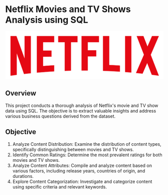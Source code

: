 # Netflix Movies and TV Shows Analysis using SQL

![Netflix_logo](https://github.com/vijaymalagatti/Netflix_SQL_Project/blob/main/logo.png)


## Overview
This project conducts a thorough analysis of Netflix's movie and TV show data using SQL. The objective is to extract valuable insights and address various business questions derived from the dataset.

## Objective
1. Analyze Content Distribution: Examine the distribution of content types, specifically distinguishing between movies and TV shows.
2. Identify Common Ratings: Determine the most prevalent ratings for both movies and TV shows.
3. Analyze Content Attributes: Compile and analyze content based on various factors, including release years, countries of origin, and durations.
4. Explore Content Categorization: Investigate and categorize content using specific criteria and relevant keywords.
